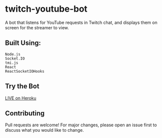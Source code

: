 # twitch-youtube-bot

A bot that listens for YouTube requests in Twitch chat, and displays them on screen for the streamer to view.

## Built Using:
```
Node.js
Socket.IO
tmi.js
React
ReactSocketIOHooks
```


## Try the Bot
[LIVE on Heroku](https://twitch-youtube-bot.herokuapp.com/)

## Contributing
Pull requests are welcome!
For major changes, please open an issue first to discuss what you would like to change.
